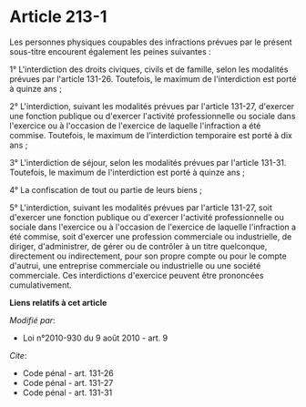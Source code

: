 # Article 213-1

Les personnes physiques coupables des infractions prévues par le présent sous-titre encourent également les peines
suivantes : 

1° L'interdiction des droits civiques, civils et de famille, selon les modalités prévues par l'article 131-26. Toutefois, le
maximum de l'interdiction est porté à quinze ans ; 

2° L'interdiction, suivant les modalités prévues par l'article 131-27, d'exercer une fonction publique ou d'exercer
l'activité professionnelle ou sociale dans l'exercice ou à l'occasion de l'exercice de laquelle l'infraction a été commise.
Toutefois, le maximum de l'interdiction temporaire est porté à dix ans ; 

3° L'interdiction de séjour, selon les modalités prévues par l'article 131-31. Toutefois, le maximum de l'interdiction est
porté à quinze ans ; 

4° La confiscation de tout ou partie de leurs biens ; 

5° L'interdiction, suivant les modalités prévues par l'article 131-27, soit d'exercer une fonction publique ou d'exercer
l'activité professionnelle ou sociale dans l'exercice ou à l'occasion de l'exercice de laquelle l'infraction a été commise,
soit d'exercer une profession commerciale ou industrielle, de diriger, d'administrer, de gérer ou de contrôler à un titre
quelconque, directement ou indirectement, pour son propre compte ou pour le compte d'autrui, une entreprise commerciale ou
industrielle ou une société commerciale. Ces interdictions d'exercice peuvent être prononcées cumulativement.

**Liens relatifs à cet article**

_Modifié par_:

  - Loi n°2010-930 du 9 août 2010 - art. 9

_Cite_:

  - Code pénal - art. 131-26
  - Code pénal - art. 131-27
  - Code pénal - art. 131-31
